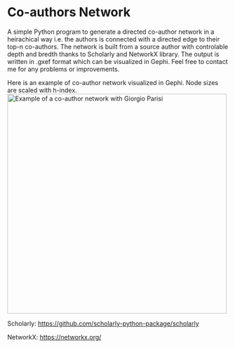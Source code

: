 # Co-authors Network
A simple Python program to generate a directed co-author network in a heirachical way i.e. the authors is connected with a directed edge to their top-n co-authors. The network is built from a source author with controlable depth and bredth thanks to Scholarly and NetworkX library. The output is written in .gxef format which can be visualized in Gephi.
Feel free to contact me for any problems or improvements.

Here is an example of co-author network visualized in Gephi. Node sizes are scaled with h-index.
<img src="https://github.com/akapawat/CoauthorsNetwork/blob/main/example1.png" alt="Example of a co-author network with Giorgio Parisi" width="500"/>

Scholarly: https://github.com/scholarly-python-package/scholarly

NetworkX: https://networkx.org/

